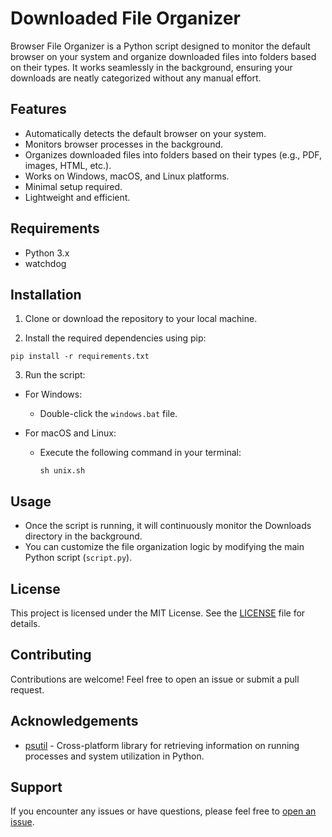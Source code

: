 # Downloaded File Organizer

Browser File Organizer is a Python script designed to monitor the default browser on your system and organize downloaded files into folders based on their types. It works seamlessly in the background, ensuring your downloads are neatly categorized without any manual effort.

## Features

- Automatically detects the default browser on your system.
- Monitors browser processes in the background.
- Organizes downloaded files into folders based on their types (e.g., PDF, images, HTML, etc.).
- Works on Windows, macOS, and Linux platforms.
- Minimal setup required.
- Lightweight and efficient.

## Requirements

- Python 3.x
- watchdog

## Installation

1. Clone or download the repository to your local machine.

2. Install the required dependencies using pip:
  ```
  pip install -r requirements.txt
  ```

3. Run the script:

- For Windows:
  - Double-click the `windows.bat` file.

- For macOS and Linux:
  - Execute the following command in your terminal:

    ```
    sh unix.sh
    ```

## Usage

- Once the script is running, it will continuously monitor the Downloads directory in the background.
- You can customize the file organization logic by modifying the main Python script (`script.py`).

## License

This project is licensed under the MIT License. See the [LICENSE](LICENSE) file for details.

## Contributing

Contributions are welcome! Feel free to open an issue or submit a pull request.

## Acknowledgements

- [psutil](https://github.com/giampaolo/psutil) - Cross-platform library for retrieving information on running processes and system utilization in Python.

## Support

If you encounter any issues or have questions, please feel free to [open an issue](https://github.com/SpecialSpicy/Downloaded-File-Organizer/issues/new).
